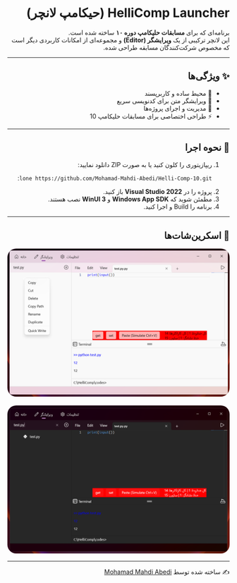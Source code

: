 <div dir="rtl" align="right">

# HelliComp Launcher (حیکامپ لانچر)

برنامه‌ای که برای **مسابقات حلیکامپ دوره ۱۰** ساخته شده است.  
این لانچر ترکیبی از یک **ویرایشگر (Editor)** و مجموعه‌ای از امکانات کاربردی دیگر است که مخصوص شرکت‌کنندگان مسابقه طراحی شده.

---

## ✨ ویژگی‌ها
- 🎯 محیط ساده و کاربرپسند  
- 📝 ویرایشگر متن برای کدنویسی سریع  
- 📂 مدیریت و اجرای پروژه‌ها  
- ⚡ طراحی اختصاصی برای مسابقات حلیکامپ 10  

---

## 🚀 نحوه اجرا
1. ریپازیتوری را کلون کنید یا به صورت ZIP دانلود نمایید:
   ```bash
   git clone https://github.com/Mohamad-Mahdi-Abedi/Helli-Comp-10.git
   ```
2. پروژه را در **Visual Studio 2022** باز کنید.  
3. مطمئن شوید که **Windows App SDK** و **WinUI 3** نصب هستند.  
4. برنامه را Build و اجرا کنید.  

---

## 📸 اسکرین‌شات‌ها

<p align="center">
  <img src="https://raw.githubusercontent.com/Mohamad-Mahdi-Abedi/Helli-Comp-10/main/Screenshot/Screenshot%202025-10-03%20183340.png" width="600" style="border-radius:20px;"><br><br>
  <img src="https://raw.githubusercontent.com/Mohamad-Mahdi-Abedi/Helli-Comp-10/main/Screenshot/Screenshot%202025-10-03%20183200.png" width="600" style="border-radius:20px;">
</p>

---

✍️ ساخته شده توسط [Mohamad Mahdi Abedi](https://github.com/Mohamad-Mahdi-Abedi)

</div>
